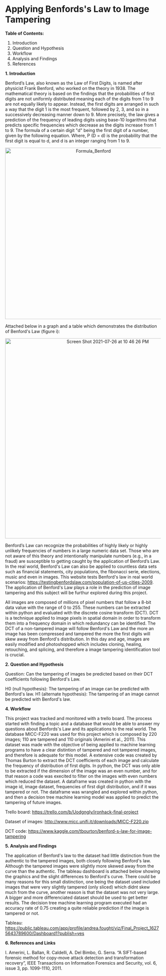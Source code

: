 # **Applying Benfords's Law to Image Tampering**

**Table of Contents:** 
1. Introduction
2. Question and Hypothesis
3. Workflow
4. Analysis and Findings
5. References

**1. Introduction**

Benford’s Law, also known as the Law of First Digits, is named after physicist Frank Benford, who worked on the theory in 1938. The mathematical theory is based on the findings that the probabilities of first digits are not uniformly distributed meaning each of the digits from 1 to 9 are not equally likely to appear. Instead, the first digits are arranged in such a way that the digit 1 is the most frequent, followed by 2, 3, and so in a successively decreasing manner down to 9. More precisely, the law gives a prediction of the frequency of leading digits using base-10 logarithms that predicts specific frequencies which decrease as the digits increase from 1 to 9. The formula of a certain digit "d" being the first digit of a number, given by the following equation. Where, P (D = d) is the probability that the first digit is equal to d, and d is an integer ranging from 1 to 9. 

<p align="center">
<img width="555" alt="Formula_Benford" src="https://user-images.githubusercontent.com/83591280/126907220-af2953b7-5261-47d3-bcb1-a505c866e818.png">
</p>

Attached below in a graph and a table which demonstrates the distribution of Benford's Law (figure i):

<p align="center">
<img width="648" alt="Screen Shot 2021-07-26 at 10 46 26 PM" src="https://user-images.githubusercontent.com/83591280/127056892-0d288e27-b65f-41c7-8049-907249f1c23e.png">
</p>

Benford’s Law can recognize the probabilities of highly likely or highly unlikely frequencies of numbers in a large numeric data set. Those who are not aware of this theory and intentionally manipulate numbers (e.g., in a fraud) are susceptible to getting caught by the application of Benford’s Law. In the real world, Benford's Law can also be applied to countless data sets such as financial statements, city populations, the fibonacci serie, elections, music and even in images. This website tests Benford's law in real world scenarios: https://testingbenfordslaw.com/population-of-us-cities-2009. The application of Benford's Law plays a role in the prediction of image tampering and this subject will be furthur explored during this project.

All images are composed of millions of pixel numbers that follow a 8-bit data value with the range of 0 to 255. These numbers can be extracted within python and evaluated with the discrete cosine transform (DCT). DCT is a technique applied to image pixels in spatial domain in order to transform them into a frequency domain in which redundancy can be identified. The DCT of a non-tampered image will follow Benford's Law and the more an image has been compressed and tampered the more the first digits will skew away from Benford's distribution. In this day and age, images are easily modified and photoshopped which includes cloning, healing, retouching, and splicing, and therefore a image tampering identification tool is crucial.

**2. Question and Hypothesis**

Question: Can the tampering of images be predicted based on their DCT coefficients following Benford's Law. 

H0 (null hypothesis): The tampering of an image can be predicted with Benford's law. 
H1 (alternate hypothesis): The tampering of an image cannot be predicted with Benford's law. 

**4. Workflow**

This project was tracked and monitored with a trello board. The process started with finding a topic and a database that would be able to answer my questions about Benfords's Law and its applications to the real world. The database MICC-F220 was used for this project which is composed by 220 images; 110 are tampered and 110 originals (Amerini et al., 2011). This dataset was made with the objective of being applied to machine learning programs to have a clear distintion of tampered and not tampered images, and therefore is adequate for this model. A extensive code was created by Thomas Burton to extract the DCT coefficients of each image and calculate the frequency of distribution of first digits. In python, the DCT was only able to be extracted if the dimension of the image was an even number, and for that reason a code was execited to filter on the images with even numbers which reduced the dataset. A dataframe was created in python with the image id, image dataset, frequencies of first digit distribution, and if it was tampered or not. The dataframe was wrangled and explored within python, and then a decision tree machine learning model was applied to predict the tampering of future images. 

Trello board: https://trello.com/b/UodgngIy/ironhack-final-project

Dataset of images: http://www.micc.unifi.it/downloads/MICC-F220.zip

DCT code: https://www.kaggle.com/tbourton/benford-s-law-for-image-tampering

**5. Analysis and Findings**

The application of Benford's law to the dataset had little distinction from the authentic to the tampered images, both closely following Benford's law. Although the tampered images were slightly more skewed away from the curve than the authentic. The tableau dashboard is attached below showing the graphics and the slight differences to Benford's curve. There could be many reasons for this small distinction, one being the dataset used included images that were very slightly tampered (only sliced) which didnt skew much from the curve, another reason is that the dataset was not very large. A bigger and more differenciated dataset should be used to get better results. The decision tree machine learning program executed had an accuracy rate of 0.75 creating a quite reliable prediction if the image is tampered or not. 

Tableau: https://public.tableau.com/app/profile/andrea.fought/viz/Final_Project_16275643789600/Dashboard1?publish=yes

**6. References and Links**

  I. Amerini, L. Ballan, R. Caldelli, A. Del Bimbo, G. Serra. “A SIFT-based forensic method for copy-move attack detection and transformation recovery”, IEEE Transactions on Information Forensics and Security, vol. 6, issue 3, pp. 1099-1110, 2011. 


